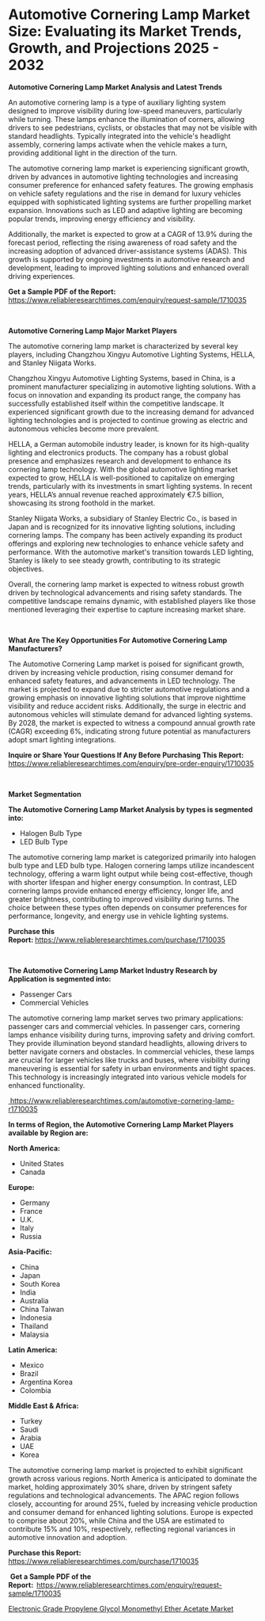 <p><h1>Automotive Cornering Lamp Market Size: Evaluating its Market Trends, Growth, and Projections 2025 - 2032</h1></p><p><strong>Automotive Cornering Lamp Market Analysis and Latest Trends</strong></p>
<p><p>An automotive cornering lamp is a type of auxiliary lighting system designed to improve visibility during low-speed maneuvers, particularly while turning. These lamps enhance the illumination of corners, allowing drivers to see pedestrians, cyclists, or obstacles that may not be visible with standard headlights. Typically integrated into the vehicle's headlight assembly, cornering lamps activate when the vehicle makes a turn, providing additional light in the direction of the turn.</p><p>The automotive cornering lamp market is experiencing significant growth, driven by advances in automotive lighting technologies and increasing consumer preference for enhanced safety features. The growing emphasis on vehicle safety regulations and the rise in demand for luxury vehicles equipped with sophisticated lighting systems are further propelling market expansion. Innovations such as LED and adaptive lighting are becoming popular trends, improving energy efficiency and visibility.</p><p>Additionally, the market is expected to grow at a CAGR of 13.9% during the forecast period, reflecting the rising awareness of road safety and the increasing adoption of advanced driver-assistance systems (ADAS). This growth is supported by ongoing investments in automotive research and development, leading to improved lighting solutions and enhanced overall driving experiences.</p></p>
<p><strong>Get a Sample PDF of the Report:&nbsp;</strong> <a href="https://www.reliableresearchtimes.com/enquiry/request-sample/1710035?utm_campaign=2273&utm_medium=2&utm_source=Github&utm_content=ia&utm_term=27032025&utm_id=automotive-cornering-lamp">https://www.reliableresearchtimes.com/enquiry/request-sample/1710035</a></p>
<p>&nbsp;</p>
<p><strong>Automotive Cornering Lamp Major Market Players</strong></p>
<p><p>The automotive cornering lamp market is characterized by several key players, including Changzhou Xingyu Automotive Lighting Systems, HELLA, and Stanley Niigata Works. </p><p>Changzhou Xingyu Automotive Lighting Systems, based in China, is a prominent manufacturer specializing in automotive lighting solutions. With a focus on innovation and expanding its product range, the company has successfully established itself within the competitive landscape. It experienced significant growth due to the increasing demand for advanced lighting technologies and is projected to continue growing as electric and autonomous vehicles become more prevalent.</p><p>HELLA, a German automobile industry leader, is known for its high-quality lighting and electronics products. The company has a robust global presence and emphasizes research and development to enhance its cornering lamp technology. With the global automotive lighting market expected to grow, HELLA is well-positioned to capitalize on emerging trends, particularly with its investments in smart lighting systems. In recent years, HELLA’s annual revenue reached approximately €7.5 billion, showcasing its strong foothold in the market.</p><p>Stanley Niigata Works, a subsidiary of Stanley Electric Co., is based in Japan and is recognized for its innovative lighting solutions, including cornering lamps. The company has been actively expanding its product offerings and exploring new technologies to enhance vehicle safety and performance. With the automotive market's transition towards LED lighting, Stanley is likely to see steady growth, contributing to its strategic objectives.</p><p>Overall, the cornering lamp market is expected to witness robust growth driven by technological advancements and rising safety standards. The competitive landscape remains dynamic, with established players like those mentioned leveraging their expertise to capture increasing market share.</p></p>
<p>&nbsp;</p>
<p><strong>What Are The Key Opportunities For Automotive Cornering Lamp Manufacturers?</strong></p>
<p><p>The Automotive Cornering Lamp market is poised for significant growth, driven by increasing vehicle production, rising consumer demand for enhanced safety features, and advancements in LED technology. The market is projected to expand due to stricter automotive regulations and a growing emphasis on innovative lighting solutions that improve nighttime visibility and reduce accident risks. Additionally, the surge in electric and autonomous vehicles will stimulate demand for advanced lighting systems. By 2028, the market is expected to witness a compound annual growth rate (CAGR) exceeding 6%, indicating strong future potential as manufacturers adopt smart lighting integrations.</p></p>
<p><strong>Inquire or Share Your Questions If Any Before Purchasing This Report:</strong> <a href="https://www.reliableresearchtimes.com/enquiry/pre-order-enquiry/1710035?utm_campaign=2273&utm_medium=2&utm_source=Github&utm_content=ia&utm_term=27032025&utm_id=automotive-cornering-lamp">https://www.reliableresearchtimes.com/enquiry/pre-order-enquiry/1710035</a></p>
<p>&nbsp;</p>
<p><strong>Market Segmentation</strong></p>
<p><strong>The Automotive Cornering Lamp Market Analysis by types is segmented into:</strong></p>
<p><ul><li>Halogen Bulb Type</li><li>LED Bulb Type</li></ul></p>
<p><p>The automotive cornering lamp market is categorized primarily into halogen bulb type and LED bulb type. Halogen cornering lamps utilize incandescent technology, offering a warm light output while being cost-effective, though with shorter lifespan and higher energy consumption. In contrast, LED cornering lamps provide enhanced energy efficiency, longer life, and greater brightness, contributing to improved visibility during turns. The choice between these types often depends on consumer preferences for performance, longevity, and energy use in vehicle lighting systems.</p></p>
<p><strong>Purchase this Report:&nbsp;</strong><a href="https://www.reliableresearchtimes.com/purchase/1710035?utm_campaign=2273&utm_medium=2&utm_source=Github&utm_content=ia&utm_term=27032025&utm_id=automotive-cornering-lamp">https://www.reliableresearchtimes.com/purchase/1710035</a></p>
<p>&nbsp;</p>
<p><strong>The Automotive Cornering Lamp Market Industry Research by Application is segmented into:</strong></p>
<p><ul><li>Passenger Cars</li><li>Commercial Vehicles</li></ul></p>
<p><p>The automotive cornering lamp market serves two primary applications: passenger cars and commercial vehicles. In passenger cars, cornering lamps enhance visibility during turns, improving safety and driving comfort. They provide illumination beyond standard headlights, allowing drivers to better navigate corners and obstacles. In commercial vehicles, these lamps are crucial for larger vehicles like trucks and buses, where visibility during maneuvering is essential for safety in urban environments and tight spaces. This technology is increasingly integrated into various vehicle models for enhanced functionality.</p></p>
<p><a href="https://www.reliableresearchtimes.com/automotive-cornering-lamp-r1710035?utm_campaign=2273&utm_medium=2&utm_source=Github&utm_content=ia&utm_term=27032025&utm_id=automotive-cornering-lamp">&nbsp;https://www.reliableresearchtimes.com/automotive-cornering-lamp-r1710035</a></p>
<p><strong>In terms of Region, the Automotive Cornering Lamp Market Players available by Region are:</strong></p>
<p>
    <p> <strong> North America: </strong>
        <ul>
            <li>United States</li>
            <li>Canada</li>
        </ul>
        </p> 
    <p> <strong> Europe: </strong>
        <ul>
            <li>Germany</li>
            <li>France</li>
            <li>U.K.</li>
            <li>Italy</li>
            <li>Russia</li>
        </ul>
        </p> 
    <p> <strong> Asia-Pacific: </strong>
        <ul>
            <li>China</li>
            <li>Japan</li>
            <li>South Korea</li>
            <li>India</li>
            <li>Australia</li>
            <li>China Taiwan</li>
            <li>Indonesia</li>
            <li>Thailand</li>
            <li>Malaysia</li>
        </ul>
        </p> 
    <p> <strong> Latin America: </strong>
        <ul>
            <li>Mexico</li>
            <li>Brazil</li>
            <li>Argentina Korea</li>
            <li>Colombia</li>
        </ul>
        </p> 
    <p> <strong> Middle East & Africa: </strong>
        <ul>
            <li>Turkey</li>
            <li>Saudi</li>
            <li>Arabia</li>
            <li>UAE</li>
            <li>Korea</li>
        </ul>
    </p>
    </p>
<p><p>The automotive cornering lamp market is projected to exhibit significant growth across various regions. North America is anticipated to dominate the market, holding approximately 30% share, driven by stringent safety regulations and technological advancements. The APAC region follows closely, accounting for around 25%, fueled by increasing vehicle production and consumer demand for enhanced lighting solutions. Europe is expected to comprise about 20%, while China and the USA are estimated to contribute 15% and 10%, respectively, reflecting regional variances in automotive innovation and adoption.</p></p>
<p><strong>Purchase this Report: </strong><a href="https://www.reliableresearchtimes.com/purchase/1710035?utm_campaign=2273&utm_medium=2&utm_source=Github&utm_content=ia&utm_term=27032025&utm_id=automotive-cornering-lamp">https://www.reliableresearchtimes.com/purchase/1710035</a></p>
<p>&nbsp;<strong>Get a Sample PDF of the Report:&nbsp;&nbsp;</strong><a href="https://www.reliableresearchtimes.com/enquiry/request-sample/1710035?utm_campaign=2273&utm_medium=2&utm_source=Github&utm_content=ia&utm_term=27032025&utm_id=automotive-cornering-lamp">https://www.reliableresearchtimes.com/enquiry/request-sample/1710035</a></p>
<p><strong></strong></p>
<p><p><a href="https://github.com/abidomamen/Market-Research-Report-List-1/blob/main/electronic-grade-propylene-glycol-monomethyl-ether-acetate-market.md?utm_campaign=2273&utm_medium=2&utm_source=Github&utm_content=ia&utm_term=27032025&utm_id=automotive-cornering-lamp">Electronic Grade Propylene Glycol Monomethyl Ether Acetate Market</a></p></p>